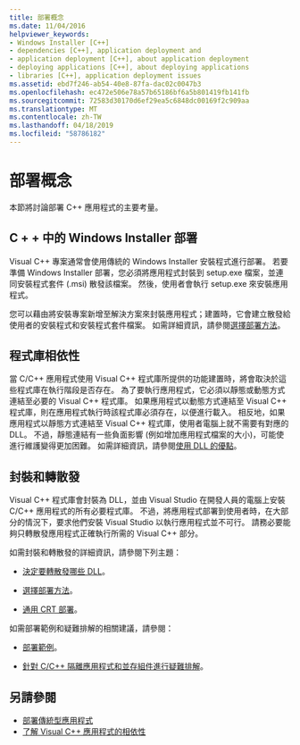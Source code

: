 ```yaml
---
title: 部署概念
ms.date: 11/04/2016
helpviewer_keywords:
- Windows Installer [C++]
- dependencies [C++], application deployment and
- application deployment [C++], about application deployment
- deploying applications [C++], about deploying applications
- libraries [C++], application deployment issues
ms.assetid: ebd7f246-ab54-40e8-87fa-dac02c0047b3
ms.openlocfilehash: ec472e506e78a57b65186bf6a5b801419fb141fb
ms.sourcegitcommit: 72583d30170d6ef29ea5c6848dc00169f2c909aa
ms.translationtype: MT
ms.contentlocale: zh-TW
ms.lasthandoff: 04/18/2019
ms.locfileid: "58786182"
---
```

# <a name="deployment-concepts"></a>部署概念

本節將討論部署 C++ 應用程式的主要考量。

## <a name="windows-installer-deployment-in-c"></a>C + + 中的 Windows Installer 部署

Visual C++ 專案通常會使用傳統的 Windows Installer 安裝程式進行部署。 若要準備 Windows Installer 部署，您必須將應用程式封裝到 setup.exe 檔案，並連同安裝程式套件 (.msi) 散發該檔案。 然後，使用者會執行 setup.exe 來安裝應用程式。

您可以藉由將安裝專案新增至解決方案來封裝應用程式；建置時，它會建立散發給使用者的安裝程式和安裝程式套件檔案。 如需詳細資訊，請參閱[選擇部署方法](choosing-a-deployment-method.md)。

## <a name="library-dependencies"></a>程式庫相依性

當 C/C++ 應用程式使用 Visual C++ 程式庫所提供的功能建置時，將會取決於這些程式庫在執行階段是否存在。 為了要執行應用程式，它必須以靜態或動態方式連結至必要的 Visual C++ 程式庫。 如果應用程式以動態方式連結至 Visual C++ 程式庫，則在應用程式執行時該程式庫必須存在，以便進行載入。 相反地，如果應用程式以靜態方式連結至 Visual C++ 程式庫，使用者電腦上就不需要有對應的 DLL。 不過，靜態連結有一些負面影響 (例如增加應用程式檔案的大小)，可能使進行維護變得更加困難。 如需詳細資訊，請參閱[使用 DLL 的優點](../build/dlls-in-visual-cpp.md#advantages-of-using-dlls)。

## <a name="packaging-and-redistributing"></a>封裝和轉散發

Visual C++ 程式庫會封裝為 DLL，並由 Visual Studio 在開發人員的電腦上安裝 C/C++ 應用程式的所有必要程式庫。 不過，將應用程式部署到使用者時，在大部分的情況下，要求他們安裝 Visual Studio 以執行應用程式並不可行。 請務必要能夠只轉散發應用程式正確執行所需的 Visual C++ 部分。

如需封裝和轉散發的詳細資訊，請參閱下列主題：

- [決定要轉散發哪些 DLL](determining-which-dlls-to-redistribute.md)。

- [選擇部署方法](choosing-a-deployment-method.md)。

- [通用 CRT 部署](universal-crt-deployment.md)。

如需部署範例和疑難排解的相關建議，請參閱：

- [部署範例](deployment-examples.md)。

- [針對 C/C++ 隔離應用程式和並存組件進行疑難排解](../build/troubleshooting-c-cpp-isolated-applications-and-side-by-side-assemblies.md)。

## <a name="see-also"></a>另請參閱

- [部署傳統型應用程式](deploying-native-desktop-applications-visual-cpp.md)
- [了解 Visual C++ 應用程式的相依性](understanding-the-dependencies-of-a-visual-cpp-application.md)
